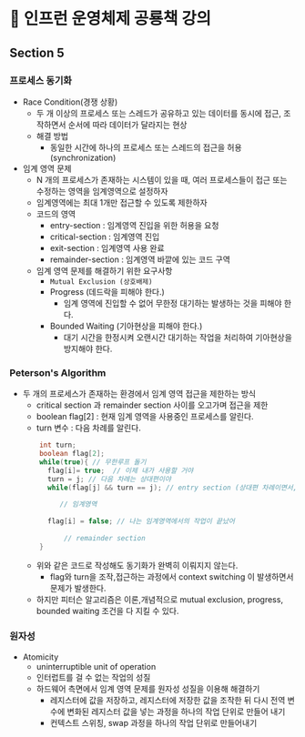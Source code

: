 # 🦖 인프런 운영체제 공룡책 강의

## Section 5

### 프로세스 동기화

- Race Condition(경쟁 상황)
  - 두 개 이상의 프로세스 또는 스레드가 공유하고 있는 데이터를 동시에 접근, 조작하면서 순서에 따라 데이터가 달라지는 현상
  - 해결 방법 
    - 동일한 시간에 하나의 프로세스 또는 스레드의 접근을 허용 (synchronization)
- 임계 영역 문제
  - N 개의 프로세스가 존재하는 시스템이 있을 때, 여러 프로세스들이 접근 또는 수정하는 영역을 임계영역으로 설정하자
  - 임계영역에는 최대 1개만 접근할 수 있도록 제한하자
  - 코드의 영역
    - entry-section : 임계영역 진입을 위한 허용을 요청
    - critical-section : 임계영역 진입
    - exit-section : 임계영역 사용 완료
    - remainder-section : 임계영역 바깥에 있는 코드 구역
  - 임계 영역 문제를 해결하기 위한 요구사항
    - `Mutual Exclusion (상호배제)`
    - Progress (데드락을 피해야 한다.)
      - 임계 영역에 진입할 수 없어 무한정 대기하는 발생하는 것을 피해야 한다.
    - Bounded Waiting (기아현상을 피해야 한다.)
      - 대기 시간을 한정시켜 오랜시간 대기하는 작업을 처리하여 기아현상을 방지해야 한다.

### Peterson's Algorithm
- 두 개의 프로세스가 존재하는 환경에서 임계 영역 접근을 제한하는 방식
  - critical section 과 remainder section 사이를 오고가며 접근을 제한
  - boolean flag[2] : 현재 임계 영역을 사용중인 프로세스를 알린다. 
  - turn 변수 : 다음 차례를 알린다.
  ```java
      int turn;
      boolean flag[2];
      while(true){ // 무한루프 돌기
        flag[i]= true;  // 이제 내가 사용할 거야 
        turn = j; // 다음 차례는 상대편이야
        while(flag[j] && turn == j); // entry section (상대편 차례이면서, 사용중일때는 루프돌면서 대기)
       
           // 임계영역  
       
        flag[i] = false; // 나는 임계영역에서의 작업이 끝났어
       
            // remainder section 
      }
  ```
  - 위와 같은 코드로 작성해도 동기화가 완벽히 이뤄지지 않는다.
    - flag와 turn을 조작,접근하는 과정에서 context switching 이 발생하면서 문제가 발생한다.
  - 하지만 피터슨 알고리즘은 이론,개념적으로 mutual exclusion, progress, bounded waiting 조건을 다 지킬 수 있다.

### 원자성
- Atomicity
  - uninterruptible unit of operation
  - 인터럽트를 걸 수 없는 작업의 성질
  - 하드웨어 측면에서 임계 영역 문제를 원자성 성질을 이용해 해결하기
    - 레지스터에 값을 저장하고, 레지스터에 저장한 값을 조작한 뒤 다시 전역 변수에 변화된 레지스터 값을 넣는 과정을 하나의 작업 단위로 만들어 내기 
    - 컨텍스트 스위칭, swap 과정을 하나의 작업 단위로 만들어내기
